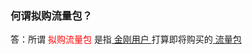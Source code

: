 ### 何谓拟购流量包？
答：所谓<font color="Red"> 拟购流量包 </font>是指[ 金刚用户 ](https://a2zitpro.github.io/web/金刚用户)打算即将购买的[ 流量包 ](https://a2zitpro.github.io/web/流量包)
